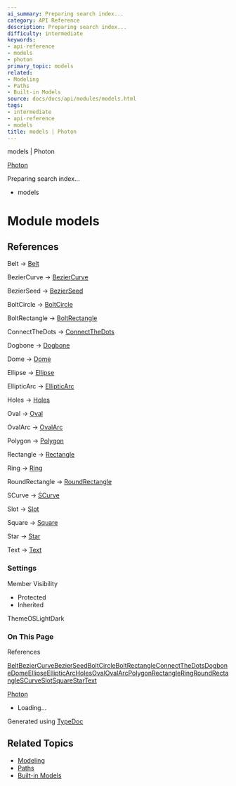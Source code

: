 ```yaml
---
ai_summary: Preparing search index...
category: API Reference
description: Preparing search index...
difficulty: intermediate
keywords:
- api-reference
- models
- photon
primary_topic: models
related:
- Modeling
- Paths
- Built-in Models
source: docs/docs/api/modules/models.html
tags:
- intermediate
- api-reference
- models
title: models | Photon
---
```

models | Photon

[Photon](../index.md)




Preparing search index...

* models

# Module models

## References

Belt → [Belt](../classes/models_Belt.Belt.md)


BezierCurve → [BezierCurve](../classes/models_BezierCurve-esm.BezierCurve.md)


BezierSeed → [BezierSeed](../classes/models_BezierCurve-esm.BezierSeed.md)


BoltCircle → [BoltCircle](../classes/models_BoltCircle.BoltCircle.md)


BoltRectangle → [BoltRectangle](../classes/models_BoltRectangle.BoltRectangle.md)


ConnectTheDots → [ConnectTheDots](../classes/models_ConnectTheDots.ConnectTheDots.md)


Dogbone → [Dogbone](../classes/models_Dogbone.Dogbone.md)


Dome → [Dome](../classes/models_Dome.Dome.md)


Ellipse → [Ellipse](../classes/models_Ellipse.Ellipse.md)


EllipticArc → [EllipticArc](../classes/models_Ellipse.EllipticArc.md)


Holes → [Holes](../classes/models_Holes.Holes.md)


Oval → [Oval](../classes/models_Oval.Oval.md)


OvalArc → [OvalArc](../classes/models_OvalArc.OvalArc.md)


Polygon → [Polygon](../classes/models_Polygon.Polygon.md)


Rectangle → [Rectangle](../classes/models_Rectangle.Rectangle.md)


Ring → [Ring](../classes/models_Ring.Ring.md)


RoundRectangle → [RoundRectangle](../classes/models_RoundRectangle.RoundRectangle.md)


SCurve → [SCurve](../classes/models_SCurve.SCurve.md)


Slot → [Slot](../classes/models_Slot.Slot.md)


Square → [Square](../classes/models_Square.Square.md)


Star → [Star](../classes/models_Star.Star.md)


Text → [Text](../classes/models_Text.Text.md)

### Settings

Member Visibility

* Protected
* Inherited

ThemeOSLightDark

### On This Page

References

[Belt](#belt)[BezierCurve](#beziercurve)[BezierSeed](#bezierseed)[BoltCircle](#boltcircle)[BoltRectangle](#boltrectangle)[ConnectTheDots](#connectthedots)[Dogbone](#dogbone)[Dome](#dome)[Ellipse](#ellipse)[EllipticArc](#ellipticarc)[Holes](#holes)[Oval](#oval)[OvalArc](#ovalarc)[Polygon](#polygon)[Rectangle](#rectangle)[Ring](#ring)[RoundRectangle](#roundrectangle)[SCurve](#scurve)[Slot](#slot)[Square](#square)[Star](#star)[Text](#text)

[Photon](../index.md)

* Loading...

Generated using [TypeDoc](https://typedoc.org/)

## Related Topics

- [Modeling](../index.md)
- [Paths](../index.md)
- [Built-in Models](../index.md)
